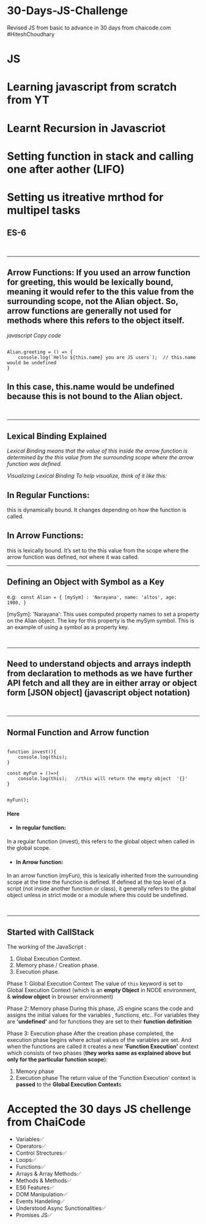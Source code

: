 # 30-Days-JS-Challenge
Revised JS from basic to advance in 30 days from chaicode.com  #HiteshChoudhary


# JS
# Learning javascript from scratch from YT
# Learnt Recursion in Javascriot
# Setting function in stack and calling one after aother (LIFO)
# Setting us itreative mrthod for multipel tasks


## ES-6
<br/><hr/>
## Arrow Functions: If you used an arrow function for greeting, this would be lexically bound, meaning it would refer to the this value from the surrounding scope, not the Alian object. So, arrow functions are generally not used for methods where this refers to the object itself.

*javascript
Copy code*

<code>
Alian.greeting = () => {
    console.log(`Hello ${this.name} you are JS users`);  // this.name would be undefined
}
</code>

## In this case, this.name would be undefined because this is not bound to the Alian object.

<br/><hr/>




## Lexical Binding Explained

*Lexical Binding means that the value of this inside the arrow function is determined by the this value from the surrounding scope where the arrow function was defined.*

*Visualizing Lexical Binding
To help visualize, think of it like this:*

## In Regular Functions:

this is dynamically bound. It changes depending on how the function is called.

## In Arrow Functions:

this is lexically bound. It’s set to the this value from the scope where the arrow function was defined, not where it was called.
<br/><hr/>


##  Defining an Object with Symbol as a Key

e.g:
<code> 
const Alian = {
    [mySym] : 'Narayana',
    name: 'altos',
    age: 1900,
}
</code>

[mySym]: 'Narayana': This uses computed property names to set a property on the Alian object. The key for this property is the mySym symbol. This is an example of using a symbol as a property key.


<br/><hr/>

## Need to understand objects and arrays indepth from declaration to methods as we have further API fetch and all they are in either array or object form [JSON object] (javascript object notation)

<br/><hr/>

## Normal Function and Arrow function 

<code>
function invest(){
    console.log(this);
}
</code>

<code>
const myFun = ()=>{
    console.log(this);   //this will return the empty object  '{}'
}

myFun();
</code>

<h4>Here</h4>

* <h4>In regular function:</h4>
In a regular function (invest), this refers to the global object when called in the global scope.


* <h4>In Arrow function:</h4>
In an arrow function (myFun), this is lexically inherited from the surrounding scope at the time the function is defined. If defined at the top level of a script (not inside another function or class), it generally refers to the global object unless in strict mode or a module where this could be undefined.

<br/><hr/>

## Started with CallStack 

The working of the JavaScript :
1. Global Execution Context.
2. Memory phase / Creation phase.
3. Execution phase.

Phase 1: Global Execution Context
The value of `this` keyword is set to Global Execution Context (which is an **empty Object** in NODE environment, & **window object** in browser environment)

Phase 2: Memory phase
During this phase, JS engine scans the code and assigns the initial values for the variables , functions, etc.. For variables they are **'undefined'** and for functions they are set to their **function definition**

Phase 3: Execution phase
After the creation phase completed, the execution phase begins where actual values of the variables are set. And when the functions are called it creates a new **'Function Execution'** context which consists of two phases (**they works same as explained above but only for the particular function scope**):

1. Memory phase 
2. Execution phase 
The return value of the 'Function Execution' context is **passed** to the **Global Execution Context**s



# Accepted the 30 days JS chellenge from ChaiCode
* Variables✅
* Operators✅
* Control Strectures✅
* Loops✅
* Functions✅
* Arrays & Array Methods✅
* Methods & Methods✅
* ES6 Features✅
* DOM Manipulation✅
* Events Handeling✅
* Understood Async Sunctionalities✅
* Promises JS✅
  
